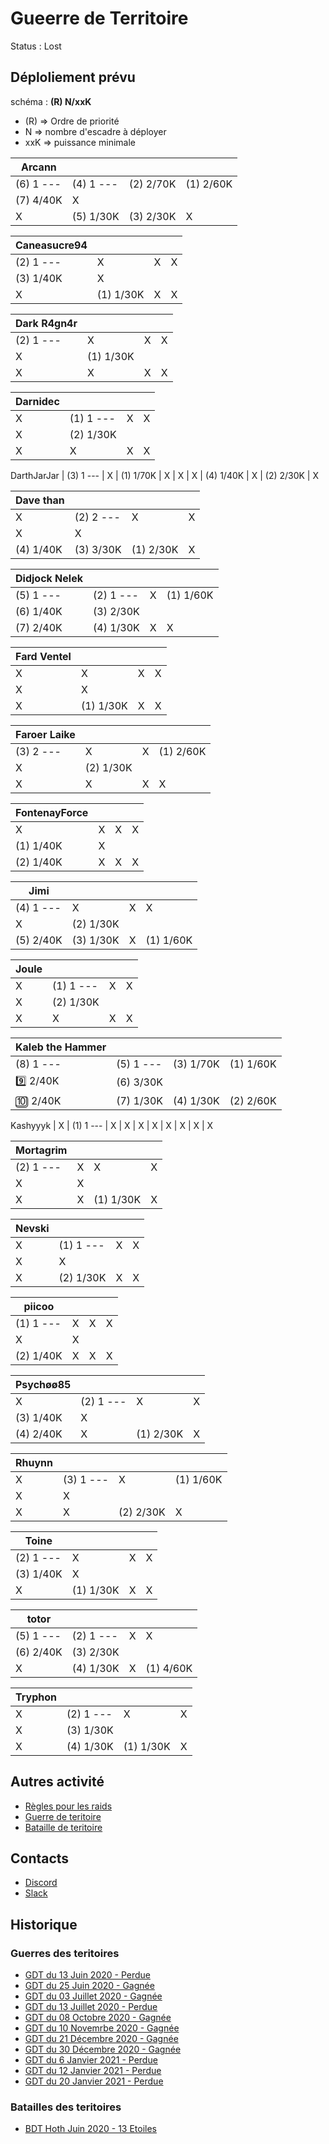 # Gueerre de Territoire

Status : Lost

## Déploliement prévu 

schéma : **(R) N/xxK**

* (R) => Ordre de priorité
* N => nombre d'escadre à déployer
* xxK => puissance minimale


| Arcann | | | |
|---|---|---|---|
| (6) 1 --- | (4) 1 --- | (2) 2/70K | (1) 2/60K
| (7) 4/40K | X 
| X  | (5) 1/30K | (3) 2/30K | X 

| Caneasucre94 | | | |
|---|---|---|---|
| (2) 1 --- | X  | X  | X 
| (3) 1/40K | X 
| X  | (1) 1/30K | X  | X 

| Dark R4gn4r | | | |
|---|---|---|---|
| (2) 1 --- | X  | X  | X 
| X  | (1) 1/30K
| X  | X  | X  | X 

| Darnidec | | | |
|---|---|---|---|
| X  | (1) 1 --- | X  | X 
| X  | (2) 1/30K
| X  | X  | X  | X 
DarthJarJar
| (3) 1 --- | X  | (1) 1/70K | X 
| X  | X 
| (4) 1/40K | X  | (2) 2/30K | X 

| Dave than | | | |
|---|---|---|---|
| X  | (2) 2 --- | X  | X 
| X  | X 
| (4) 1/40K | (3) 3/30K | (1) 2/30K | X 

| Didjock Nelek | | | |
|---|---|---|---|
| (5) 1 --- | (2) 1 --- | X  | (1) 1/60K
| (6) 1/40K | (3) 2/30K
| (7) 2/40K | (4) 1/30K | X  | X 

| Fard Ventel | | | |
|---|---|---|---|
| X  | X  | X  | X 
| X  | X 
| X  | (1) 1/30K | X  | X 

| Faroer Laike | | | |
|---|---|---|---|
| (3) 2 --- | X  | X  | (1) 2/60K
| X  | (2) 1/30K
| X  | X  | X  | X 

| FontenayForce | | | |
|---|---|---|---|
| X  | X  | X  | X 
| (1) 1/40K | X 
| (2) 1/40K | X  | X  | X 

| Jimi | | | |
|---|---|---|---|
| (4) 1 --- | X  | X  | X 
| X  | (2) 1/30K
| (5) 2/40K | (3) 1/30K | X  | (1) 1/60K

| Joule | | | |
|---|---|---|---|
| X  | (1) 1 --- | X  | X 
| X  | (2) 1/30K
| X  | X  | X  | X 

| Kaleb the Hammer | | | |
|---|---|---|---|
| (8) 1 --- | (5) 1 --- | (3) 1/70K | (1) 1/60K
:nine: 2/40K | (6) 3/30K
:keycap_ten: 2/40K | (7) 1/30K | (4) 1/30K | (2) 2/60K
Kashyyyk
| X  | (1) 1 --- | X  | X 
| X  | X 
| X  | X  | X  | X 

| Mortagrim | | | |
|---|---|---|---|
| (2) 1 --- | X  | X  | X 
| X  | X 
| X  | X  | (1) 1/30K | X 

| Nevski | | | |
|---|---|---|---|
| X  | (1) 1 --- | X  | X 
| X  | X 
| X  | (2) 1/30K | X  | X 

| piicoo | | | |
|---|---|---|---|
| (1) 1 --- | X  | X  | X 
| X  | X 
| (2) 1/40K | X  | X  | X 

| Psychøø85 | | | |
|---|---|---|---|
| X  | (2) 1 --- | X  | X 
| (3) 1/40K | X 
| (4) 2/40K | X  | (1) 2/30K | X 

| Rhuynn | | | |
|---|---|---|---|
| X  | (3) 1 --- | X  | (1) 1/60K
| X  | X 
| X  | X  | (2) 2/30K | X 

| Toine | | | |
|---|---|---|---|
| (2) 1 --- | X  | X  | X 
| (3) 1/40K | X 
| X  | (1) 1/30K | X  | X 

| totor | | | |
|---|---|---|---|
| (5) 1 --- | (2) 1 --- | X  | X 
| (6) 2/40K | (3) 2/30K
| X  | (4) 1/30K | X  | (1) 4/60K

| Tryphon | | | |
|---|---|---|---|
| X  | (2) 1 --- | X  | X 
| X  | (3) 1/30K
| X  | (4) 1/30K | (1) 1/30K | X 

##  Autres activité

* [Règles pour les raids](../raids.html)
* [Guerre de teritoire](../gdt.html)
* [Bataille de teritoire](../bdt.html)

## Contacts

* [Discord](https://discord.gg/9ufJHmB)
* [Slack](https://join.slack.com/t/hautconseildelaforce/shared_invite/zt-i06cmx42-kx_A~Fu2youeBDRHMqgvTA)

## Historique

### Guerres des teritoires

* [GDT du 13 Juin 2020 - Perdue](GDT-200613.html)
* [GDT du 25 Juin 2020 - Gagnée](GDT-200613.html)
* [GDT du 03 Juillet 2020 - Gagnée](GDT-200703.html)
* [GDT du 13 Juillet 2020 - Perdue](GDT-200713.html)
* [GDT du 08 Octobre 2020 - Gagnée](GDT-201008.html)
* [GDT du 10 Novemrbe 2020 - Gagnée](GDT-201110.html)
* [GDT du 21 Décembre 2020 - Gagnée](GDT-201221.html)
* [GDT du 30 Décembre 2020 - Gagnée](GDT-201230.html)
* [GDT du 6 Janvier 2021 - Perdue](GDT-210106.html)
* [GDT du 12 Janvier 2021 - Perdue](GDT-210112.html)
* [GDT du 20 Janvier 2021 - Perdue](GDT-210120.html)

### Batailles des teritoires

* [BDT Hoth Juin 2020 - 13 Etoiles](BDT-Hoth-200614.html)

